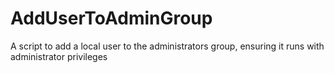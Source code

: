 # AddUserToAdminGroup
A script to add a local user to the administrators group, ensuring it runs with administrator privileges
